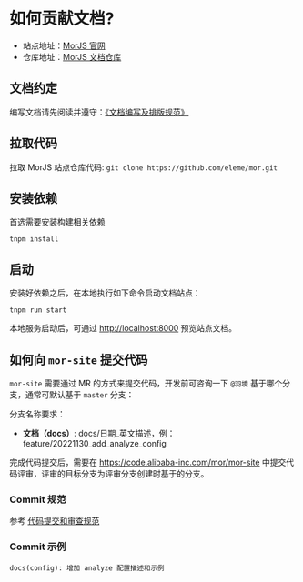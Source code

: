 # 如何贡献文档?

- 站点地址：[MorJS 官网](https://mor.eleme.io/)
- 仓库地址：[MorJS 文档仓库](https://github.com/eleme/mor/blob/gh-pages/website)

## 文档约定

编写文档请先阅读并遵守：[《文档编写及排版规范》](/specifications/document.md)

## 拉取代码

拉取 MorJS 站点仓库代码: `git clone https://github.com/eleme/mor.git`

## 安装依赖

首选需要安装构建相关依赖

```shell
tnpm install
```

## 启动

安装好依赖之后，在本地执行如下命令启动文档站点：

```shell
tnpm run start
```

本地服务启动后，可通过 <http://localhost:8000> 预览站点文档。

## 如何向 `mor-site` 提交代码

`mor-site` 需要通过 MR 的方式来提交代码，开发前可咨询一下 `@羽境` 基于哪个分支，通常可默认基于 `master` 分支：

分支名称要求：

- **文档（docs）**: docs/日期\_英文描述，例：feature/20221130_add_analyze_config

完成代码提交后，需要在 <https://code.alibaba-inc.com/mor/mor-site> 中提交代码评审，评审的目标分支为评审分支创建时基于的分支。

### Commit 规范

参考 [代码提交和审查规范](/specifications/git-commit-and-review)

### Commit 示例

`docs(config): 增加 analyze 配置描述和示例`
